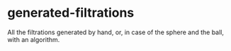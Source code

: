 # generated-filtrations
All the filtrations generated by hand, or, in case of the sphere and the ball, with an algorithm.